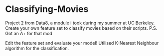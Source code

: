 # Classifying-Movies
Project 2 from Data8, a module i took during my summer at UC Berkeley. Create your own feature set to classify movies based on their scripts. P.S. Got an A+ for that mod

Edit the feature set and evaluate your model! Utilised K-Nearest Neighbour algorithm for the classification.
